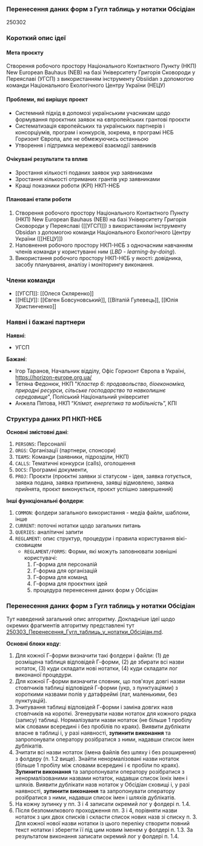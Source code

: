 ### Перенесення даних форм з Гугл таблиць у нотатки Обсідіан

250302

### Короткий опис ідеї

#### Мета проєкту

Створення робочого простору Національного Контактного Пункту (НКП) New European Bauhaus (NEB) на базі Університету Григорія Сковороди у Переяславі (УГСП) з використанням інструменту Obsiidan з допомогою команди Національного Екологічного Центру України (НЕЦУ)

#### Проблеми, які вирішує проект

- Системний підхід в допомозі українським учасникам щодо формування проєктних заявок  на євпропейських грантові проєкти
- Систематизація європейських та українських партнерів і консорціумів, програм і конкурсів, зокрема, в програмі НЄБ Горизонт Європа, але не обмежуючись останньою
- Утворення і підтримка мережевої взаємодії заявників

#### Очікувані результати та вплив

- Зростання кількості поданих заявок укр заявниками
- Зростання кількості отриманих грантів укр заявниками
- Кращі показники роботи (KPI) НКП-НЄБ

#### Плановані етапи роботи

1. Створення робочого простору Національного Контактного Пункту (НКП) New European Bauhaus (NEB) на базі Університету Григорія Сковороди у Переяславі ([[УГСП]]) з використанням інструменту Obsidan з допомогою команди Національного Екологічного Центру України ([[НЕЦУ]])
2. Наповнення робочого простору НКП-НЄБ з одночасним навчанням членів команди у користуванні ним (*LBD - learning-by-doing*).
3. Використання робочого простору НКП-НЄБ у якості: довідника, засобу планування, аналізу і моніторингу виконання.

### Члени команди

- [[УГСП]]: [[Олеся Скляренко]]
- [[НЕЦУ]]: [[Євген Бовсуновський]], [[Віталій Гулевець]], [[Юлія Христинченко]]

### Наявні і бажані партнери

**Наявні**:
- УГСП

**Бажані**:

- Ігор Таранов, Начальник відділу, Офіс Горизонт Європа в Україні, https://horizon-europe.org.ua/
- Тетяна Федонюк,  НКП "*Кластер 6: продовольство, біоекономіка, природні ресурси, сільське господарство та навколишнє середовище*", Поліський Національний університет
- Анжела Пятова, НКП “*Клімат, енергетика та мобільність*”, КПІ

### Структура даних РП НКП-НЄБ

**Основні змістовні дані**:
1. `PERSONS`: Персоналії
2. `ORGS`: Організації (партнери, спонсори)
3. `TEAMS`: Команди (заявники, підрозділи, НКП)
4. `CALLS`: Тематичні конкурси (calls), оголошення
5. `DOCS`: Програмні документи, 
6. `PROJ`: Проєкти (проєктні заявки зі статусом - ідея, заявка готується, заявка подана, заявка припинена, заявці відмовлено, заявка прийнята, проєкт виконується, проєкт успішно завершений)


**Інші функціональні фолдери**: 
1. `COMMON`: фолдери загального використання - медіа файли, шаблони, інше 
2. `CURRENT`: поточні нотатки щодо загальних питань
3. `QUERIES`: аналітичні запити
4. `REGLAMENT`: опис структур, процедури і правила користування вікі-сховищем
	- `REGLAMENT/FORMS`: Форми, які можуть заповнювати зовнішні користувачі:
		1. Г-форма для персоналій
		2. Г-форма для організацій
		3. Г-форма для команд
		4. Г-форма для проєктних ідей
		5. процедура перенесення даних форм у Обсідіан

### Перенесення даних форм з Гугл таблиць у нотатки Обсідіан

Тут наведений загальний опис алгоритму. Докладніше ідеї щодо окремих фрагментів алгоритму представлені тут [250303\_Перенесення\_Гугл\_таблиць\_у\_нотатки\_Обсідіан.md](250303_Перенесення_Гугл_таблиць_у_нотатки_Обсідіан.md).

**Основні блоки коду**:

1. Для кожної Г-форми визначити такі фолдери і файли: (1) де розміщена таблиця відповідей Г-форми, (2) де збирати всі назви нотаток, (3) куди складати нові нотатки, (4) куди складати лог виконаної процедури.
2. Для кожної Г-форми визначити словник, що пов'язує довгі назви стовпчиків таблиці відповідей Г-форми (укр, з пунктуаціями) з короткими назвами полів у датафреймі (лат, маленькими, без пунктуацій).
3. Зчитування таблиці відповідей Г-форми і заміна довгих назв стовпчиків на короткі. Згенерувати назви нотаток для кожного рядка (запису) таблиці. Нормалізувати назви нотаток (не більше 1 пробілу між словами всередині і без пробілів по краях). Виявити дублікати власне в таблиці і, у разі наявності, **зупинити виконання** та запропонувати оператору розібратися з ними, надавши список імен дублікатів.
4. Зчитати всі назви нотаток (імена файлів без шляху і без розширення) з фолдеру (п. 1.2 вище). Знайти ненормалізовані назви нотаток (більше 1 пробілу між словами всередині і є пробіли по краях). **Зупинити виконання** та запропонувати оператору розібратися з ненормалізованими назвами нотаток, надавши список їхніх імен і шляхів. Виявити дублікати назв нотаток у Обсідіан сховищі і, у разі наявності, **зупинити виконання** та запропонувати оператору розібратися з ними, надавши список імен і шляхів дублікатів.
5. На кожну зупинку у пп. 3 і 4 записати окремий лог у фолдері п. 1.4.
6. Після безпомилкового проходження пп. 3 і 4, порівняти назви нотаток з цих двох списків і скласти список нових назв зі списку п. 3. Для кожної нової назви нотатки із цього переліку створити повний текст нотатки і зберегти її під цим новим іменем у фолдері п. 1.3. За результатом виконання записати окремий лог у фолдері п. 1.4.